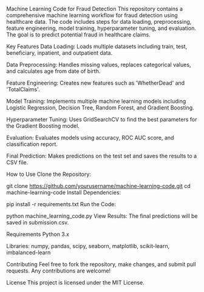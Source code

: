 Machine Learning Code for Fraud Detection
This repository contains a comprehensive machine learning workflow for fraud detection using healthcare data. The code includes steps for data loading, preprocessing, feature engineering, model training, hyperparameter tuning, and evaluation. The goal is to predict potential fraud in healthcare claims.

Key Features
Data Loading: Loads multiple datasets including train, test, beneficiary, inpatient, and outpatient data.

Data Preprocessing: Handles missing values, replaces categorical values, and calculates age from date of birth.

Feature Engineering: Creates new features such as 'WhetherDead' and 'TotalClaims'.

Model Training: Implements multiple machine learning models including Logistic Regression, Decision Tree, Random Forest, and Gradient Boosting.

Hyperparameter Tuning: Uses GridSearchCV to find the best parameters for the Gradient Boosting model.

Evaluation: Evaluates models using accuracy, ROC AUC score, and classification report.

Final Prediction: Makes predictions on the test set and saves the results to a CSV file.

How to Use
Clone the Repository:

git clone https://github.com/yourusername/machine-learning-code.git
cd machine-learning-code
Install Dependencies:

pip install -r requirements.txt
Run the Code:

python machine_learning_code.py
View Results: The final predictions will be saved in submission.csv.

Requirements
Python 3.x

Libraries: numpy, pandas, scipy, seaborn, matplotlib, scikit-learn, imbalanced-learn

Contributing
Feel free to fork the repository, make changes, and submit pull requests. Any contributions are welcome!

License
This project is licensed under the MIT License.
